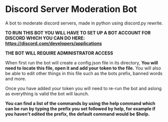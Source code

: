 # Discord Server Moderation Bot
A bot to moderate discord servers, made in python using discord.py rewrite.

**TO RUN THIS BOT YOU WILL HAVE TO SET UP A BOT ACCOUNT FOR DISCORD WHICH YOU CAN DO HERE: https://discord.com/developers/applications**

**THE BOT WILL REQUIRE ADMINISTRATOR ACCESS**

When first run the bot will create a config.json file in its directory, **You will need to locate this file, open it and add your token to the file.** 
You will also be able to edit other things in this file such as the bots prefix, banned words and more.

Once you have added your token you will need to re-run the bot and aslong as everything is valid the bot will launch. 

**You can find a list of the commands by using the help command
which can be run by typing the prefix you set followed by help, for example if you haven't edited the prefix, the default command would be $help.** 
